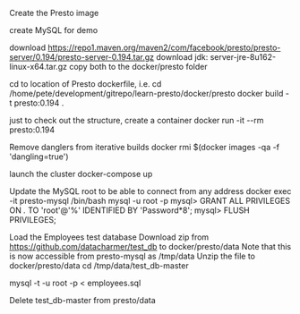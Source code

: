 Create the Presto image

create MySQL for demo


download  https://repo1.maven.org/maven2/com/facebook/presto/presto-server/0.194/presto-server-0.194.tar.gz
download jdk: server-jre-8u162-linux-x64.tar.gz
copy both to the docker/presto folder

cd to location of Presto dockerfile, i.e. cd /home/pete/development/gitrepo/learn-presto/docker/presto
docker build -t presto:0.194 .

just to check out the structure, create a container
docker run -it --rm presto:0.194

Remove danglers from iterative builds
docker rmi $(docker images -qa -f 'dangling=true')

launch the cluster
docker-compose up

Update the MySQL root to be able to connect from any address
docker exec -it presto-mysql /bin/bash
mysql -u root -p
mysql> GRANT ALL PRIVILEGES ON *.* TO 'root'@'%' IDENTIFIED BY 'Password*8';
mysql> FLUSH PRIVILEGES;

Load the Employees test database
Download zip from https://github.com/datacharmer/test_db to docker/presto/data
Note that this is now accessible from presto-mysql as /tmp/data
Unzip the file to docker/presto/data
cd /tmp/data/test_db-master

mysql -t -u root -p < employees.sql

Delete test_db-master from presto/data


 
 

